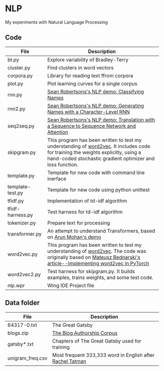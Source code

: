 # NLP

My experiments with Natural Language Processing

## Code

File | Description
-----------------|---------------------------------------------------------------
bt.py|Explore variability of Bradley-Terry
cluster.py|Find clusters in word vectors
corpora.py|Library for reading text ffrom corpora
plot.py|Plot learning curves for a single corpus
rnn.py|[Sean Robertsons's NLP demo: Classifying Names](https://pytorch.org/tutorials/intermediate/char_rnn_classification_tutorial.html)
rnn2.py|[Sean Robertsons's NLP demo: Generating Names with a Character-Level RNN](https://pytorch.org/tutorials/intermediate/char_rnn_generation_tutorial.html)
seq2seq.py|[Sean Robertsons's NLP demo: Translation with a Sequence to Sequence Network and Attention](https://pytorch.org/tutorials/intermediate/seq2seq_translation_tutorial.html)
skipgram.py|This program has been written to test my understanding of [word2vec](https://arxiv.org/abs/1301.3781/Word2Vec). It includes code for training the weights explicitly, using a hand-coded stochastic gradient optimizer and loss function.
template.py|Template for new code with command line inerface
template-test.py|Template for new code using python unittest
tfidf.py|Implementation of td-idf algorithm
tfidf-harness.py|Test harness for td-idf algorithm
tokenizer.py|Prepare text for processing
transformer.py|An attempt to understand Transformers, based on [Arun Mohan's demo](https://www.kaggle.com/code/arunmohan003/transformer-from-scratch-using-pytorch/notebook)
word2vec.py |This program has been written to test my understanding of [word2vec](https://arxiv.org/abs/1301.3781/Word2Vec). The code was originally based on [Mateusz Bednarski's article--Implementing word2vec in PyTorch](https://towardsdatascience.com/implementing-word2vec-in-pytorch-skip-gram-model-e6bae040d2fb)
word2vec2.py|Test harness for skipgram.py. It builds examples, trains weights, and some test code.
nlp.wpr|Wing IDE Project file

## Data folder

File | Description
-----------------|---------------------------------------------------------------
64317-0.txt|The Great Gatsby
blogs.zip|[The Blog Authorship Corpus](https://u.cs.biu.ac.il/~koppel/BlogCorpus.htm)
gatsby*.txt|Chapters of The Great Gatsby used for training
unigram_freq.csv|Most frequent 333,333 word in English after [Rachel Tatman](https://www.kaggle.com/rtatman/english-word-frequenc)
